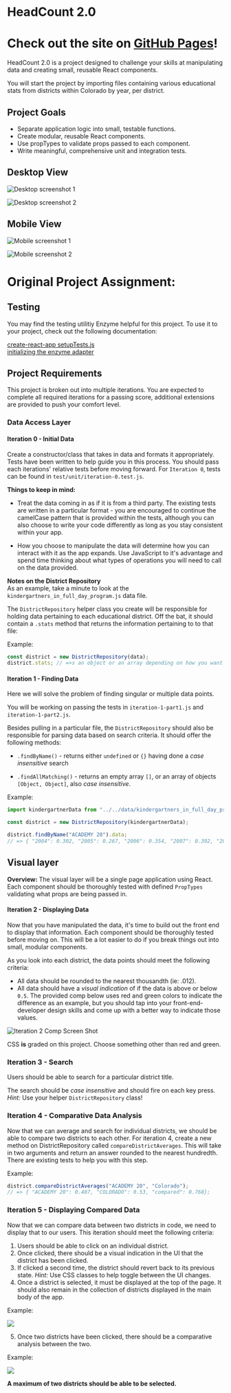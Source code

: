 # HeadCount 2.0

# Check out the site on [GitHub Pages](https://christopherchateau.github.io/headcount2.0/)!
 

HeadCount 2.0 is a project designed to challenge your skills at manipulating data and creating small, reusable React components.

You will start the project by importing files containing various educational stats from districts within Colorado by year, per district.

## Project Goals
 
- Separate application logic into small, testable functions.
- Create modular, reusable React components.
- Use propTypes to validate props passed to each component.
- Write meaningful, comprehensive unit and integration tests.

## Desktop View

![Desktop screenshot 1](https://github.com/christopherchateau/headcount2.0/blob/master/src/images/Headcount-Desktop-Screenshot-1.png?raw=true)

![Desktop screenshot 2](https://github.com/christopherchateau/headcount2.0/blob/master/src/images/Headcount-Desktop-Screenshot-2.png?raw=true)


## Mobile View

![Mobile screenshot 1](https://github.com/christopherchateau/headcount2.0/blob/master/src/images/Headcount-Mobile-Screenshot-1.png?raw=true)

![Mobile screenshot 2](https://github.com/christopherchateau/headcount2.0/blob/master/src/images/Headcount-Mobile-Screenshot-2.png?raw=true)


# Original Project Assignment:

## Testing

You may find the testing utilitiy Enzyme helpful for this project. To use it to your project, check out the following
documentation:

[create-react-app
setupTests.js](https://github.com/facebookincubator/create-react-app/blob/master/packages/react-scripts/template/README.md#initializing-test-environment)  
[initializing the enzyme adapter](http://airbnb.io/enzyme/docs/installation/react-15.html)

## Project Requirements

This project is broken out into multiple iterations. You are expected to complete all required iterations for a passing score, additional extensions are provided to push your comfort level.

### Data Access Layer

#### Iteration 0 - Initial Data

Create a constructor/class that takes in data and formats it appropriately. Tests have been written to help guide you in this process. You should pass each iterations' relative tests before moving forward. For `Iteration 0`, tests can be found in `test/unit/iteration-0.test.js`.

**Things to keep in mind:**

- Treat the data coming in as if it is from a third party. The existing tests are written in a particular format - you are encouraged to continue the camelCase pattern that is provided within the tests, although you can also choose to write your code differently as long as you stay consistent within your app.

- How you choose to manipulate the data will determine how you can interact with it as the app expands. Use JavaScript to it's advantage and spend time thinking about what types of operations you will need to call on the data provided.

**Notes on the District Repository**  
As an example, take a minute to look at the `kindergartners_in_full_day_program.js` data file.

The `DistrictRepository` helper class you create will be responsible for holding data pertaining to each educational district. Off the bat, it should contain a `.stats` method that returns the information pertaining to to that file:

Example:

```javascript
const district = new DistrictRepository(data);
district.stats; // =>s an object or an array depending on how you want to sort your data that pulls in the information from this given file.
```

#### Iteration 1 - Finding Data

Here we will solve the problem of finding singular or multiple data points.

You will be working on passing the tests in `iteration-1-part1.js` and `iteration-1-part2.js`.

Besides pulling in a particular file, the `DistrictRepository` should also be responsible for parsing data based on search criteria. It should offer the following methods:

- `.findByName()` - returns either `undefined` or `{}` having done a _case insensitive_ search

- `.findAllMatching()` - returns an empty array `[]`, or an array of objects `[Object, Object]`, also _case insensitive_.

Example:

```javascript
import kindergartnerData from "../../data/kindergartners_in_full_day_program.js";

const district = new DistrictRepository(kindergartnerData);

district.findByName("ACADEMY 20").data;
// => { "2004": 0.302, "2005": 0.267, "2006": 0.354, "2007": 0.392, "2008": 0.385, "2009":  0.39, "2010": 0.436, "2011": 0.489, "2012": 0.479, "2013": 0.488, "2014": 0.49 };
```

## Visual layer

**Overview:**
The visual layer will be a single page application using React. Each component should be thoroughly tested with defined `PropTypes` validating what props are being passed in.

#### Iteration 2 - Displaying Data

Now that you have manipulated the data, it's time to build out the front end to display that information. Each component should be thoroughly tested before moving on. This will be a lot easier to do if you break things out into small, modular components.

As you look into each district, the data points should meet the following criteria:

- All data should be rounded to the nearest thousandth (ie: .012).
- All data should have a _visual indication_ of if the data is above or below `0.5`. The provided comp below uses red and green colors to indicate the difference as an example, but you should tap into your front-end-developer design skills and come up with a better way to indicate those values.

![Iteration 2 Comp Screen Shot](http://i.imgur.com/GzhO2EO.png)

CSS **is** graded on this project. Choose something other than red and green.

### Iteration 3 - Search

Users should be able to search for a particular district title.

The search should be _case insensitive_ and should fire on each key press.  
_Hint:_ Use your helper `DistrictRepository` class!

### Iteration 4 - Comparative Data Analysis

Now that we can average and search for individual districts, we should be able to compare two districts to each other. For iteration 4, create a new method on DistrictRepository called `compareDistrictAverages`. This will take in two arguments and return an answer rounded to the nearest hundredth. There are existing tests to help you with this step.

Example:

```javascript
district.compareDistrictAverages("ACADEMY 20", "Colorado");
// => { "ACADEMY 20": 0.407, "COLORADO": 0.53, "compared": 0.768};
```

### Iteration 5 - Displaying Compared Data

Now that we can compare data between two districts in code, we need to display that to our users. This iteration should meet the following criteria:

1. Users should be able to click on an individual district.
2. Once clicked, there should be a visual indication in the UI that the district has been clicked.
3. If clicked a second time, the district should revert back to its previous state. _Hint:_ Use CSS classes to help toggle between the UI changes.
4. Once a district is selected, it must be displayed at the top of the page. It should also remain in the collection of districts displayed in the main body of the app.

Example:

![](http://i.imgur.com/pqP1E3N.png)

5. Once two districts have been clicked, there should be a comparative analysis between the two.

Example:

![](http://i.imgur.com/KpSdTaW.png)

**A maximum of two districts should be able to be selected.**
